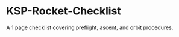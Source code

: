 KSP-Rocket-Checklist
====================

A 1 page checklist covering preflight, ascent, and orbit procedures.
